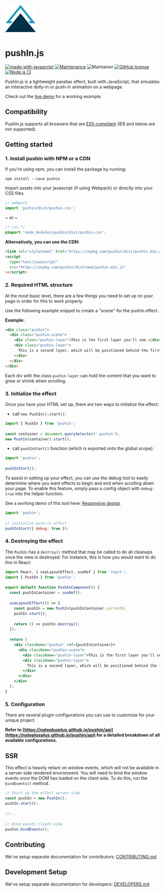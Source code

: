 <img src="docs/images/pushin-logo.svg" width="100">

# pushIn.js

[![made-with-javascript](https://img.shields.io/badge/Made%20with-TypeScript-1f425f.svg)](https://www.typescriptlang.org/)
[![Maintenance](https://img.shields.io/badge/Maintained%3F-yes-green.svg)](https://github.com/nateplusplus/pushin/graphs/commit-activity)
![Maintainer](https://img.shields.io/badge/maintainer-nateplusplus-blue)
[![GitHub license](https://img.shields.io/github/license/nateplusplus/pushin.svg)](https://github.com/nateplusplus/pushin/blob/main/LICENSE)
[![Node.js CI](https://github.com/nateplusplus/pushin/actions/workflows/node.js.yml/badge.svg)](https://github.com/nateplusplus/pushin/actions/workflows/node.js.yml)

PushIn.js is a lightweight parallax effect, built with JavaScript, that simulates an interactive dolly-in or push-in animation on a webpage.

Check out the [live demo](http://nateplusplus.github.io/pushin/) for a working example.

## Compatibility

PushIn.js supports all browsers that are [ES5-compliant](http://kangax.github.io/compat-table/es5/) (IE8 and below are not supported).

## Getting started

### 1. Install pushin with NPM or a CDN

If you're using npm, you can install the package by running:

```
npm install --save pushin
```

Import assets into your javascript (if using Webpack) or directly into your CSS files.

```js
// webpack
import 'pushin/dist/pushin.css';
```

~ _or_ ~

```css
/* css */
@import 'node_modules/pushin/dist/pushin.css';
```

**Alternatively, you can use the CDN:**

```html
<link rel="stylesheet" href="https://unpkg.com/pushin/dist/pushin.min.css" />
<script
  type="text/javascript"
  src="https://unpkg.com/pushin/dist/umd/pushin.min.js"
></script>
```

### 2. Required HTML structure

At the most basic level, there are a few things you need to set up on your page in order for this to work properly.

Use the following example snippet to create a "scene" for the pushin effect.

**Example:**

```html
<div class="pushin">
  <div class="pushin-scene">
    <div class="pushin-layer">This is the first layer you'll see.</div>
    <div class="pushin-layer">
      This is a second layer, which will be positioned behind the first one.
    </div>
  </div>
</div>
```

Each div with the class `pushin-layer` can hold the content that you want to grow or shrink when scrolling.

### 3. Initialize the effect

Once you have your HTML set up, there are two ways to initialize the effect:

- call `new PushIn().start()`:

```js
import { PushIn } from 'pushin';

const container = document.querySelector('.pushin');
new PushIn(container).start();
```

- call `pushInStart()` function (which is exported onto the global scope):

```js
import 'pushin';

pushInStart();
```

To assist in setting up your effect, you can use the debug tool to easily deterimine where you want effects to begin and end when scrolling down your page. To enable this feature, simply pass a config object with `debug: true` into the helper function.

See a working demo of this tool here: [Responsive design](http://nateplusplus.github.io/pushin/examples/responsive/)

```js
import 'pushin';

// initialize push-in effect
pushInStart({ debug: true });
```

### 4. Destroying the effect

The `PushIn` has a `destroy()` method that may be called to do all cleanups once the view is destroyed. For instance, this is how you would want to do this in React:

```jsx
import React, { useLayoutEffect, useRef } from 'react';
import { PushIn } from 'pushin';

export default function PushInComponent() {
  const pushInContainer = useRef();

  useLayoutEffect(() => {
    const pushIn = new PushIn(pushInContainer.current);
    pushIn.start();

    return () => pushIn.destroy();
  });

  return (
    <div className="pushin" ref={pushInContainer}>
      <div className="pushin-scene">
        <div className="pushin-layer">This is the first layer you'll see.</div>
        <div className="pushin-layer">
          This is a second layer, which will be positioned behind the first one.
        </div>
      </div>
    </div>
  );
}
```

### 5. Configuration

There are several plugin configurations you can use to customize for your unique project.

**Refer to [https://nateplusplus.github.io/pushin/api](https://nateplusplus.github.io/pushin/api) for a detailed breakdown of all available configurations.**

## SSR

This effect is heavily reliant on window events, which will not be available in a server-side rendered environment. You will need to bind the window events once the DOM has loaded on the client side. To do this, run the `bindEvents()` method.

```js
// Start up the effect server-side
const pushIn = new PushIn();
pushIn.start();

//...

// Bind events client-side
pushin.bindEvents();
```

## Contributing

We've setup separate documentation for contributors: [CONTRIBUTING.md](CONTRIBUTING.md)

## Development Setup

We've setup separate documentation for developers: [DEVELOPERS.md](DEVELOPERS.md)
